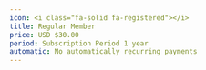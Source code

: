 ```yaml
---
icon: <i class="fa-solid fa-registered"></i>
title: Regular Member
price: USD $30.00
period: Subscription Period 1 year
automatic: No automatically recurring payments
---
```

